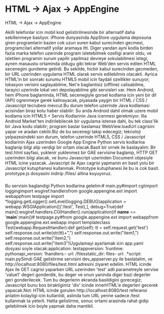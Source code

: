 # HTML -> Ajax -> AppEngine


HTML -> Ajax -> AppEngine



Akilli telefonlar icin mobil kod gelistirilmesinde bir alternatif daha sekillenmeye basliyor. iPhone dunyasinda AppStore uygulama deposuna giren programlarin bazen cok uzun suren kabul surecinden gecmesi, programcilari alternatif yollar aramaya itti. Diger yandan ayni kodla birden fazla marka telefon uzerinde program isletebilmek ozelligi aranir oldu, ve isletilen programin surum yapilir yapilmaz devreye sokulabilmesi istegi, aynen masaustu ortaminda oldugu gibi tekrar Web'den servis edilen HTML secenegini gundeme getirdi. Bu sekilde, hicbir kabul surecinden gecmeden, bir URL uzerinden uygulama HTML olarak servis edilebilmis olacakti. Ayrica HTML'in bir sonraki surumu HTML5 mobil icin faydali ozellikler sunuyor; lokasyon verisini saglayabilme, Net'e baglantisiz (offline) calisabilme, tarayici uzerinde lokal veri depolayabilme gibi  servisleri var. Hem Android, hem iPhone baglaminda, HTML secenegiyle gorsel kodlama icin yeni bir dil (API) ogrenmeye gerek kalmayacak, piyasada yaygin bir HTML / CSS / Javascript tecrubesi mevcut.Bu durum telefon uzerinde Java kodlamasi acisindan biraz kotu haber olabilir: Su anda Android dahil olmak uzere mobil kodlama icin HTML5 + Servis Kodlarinin Java icermesi gerekmiyor. Illa Android Market'ten indirilebilecek bir uygulama istense dahi, bu tek class'lik bir Java kodu olabilir; program baslar baslamaz WebView.loadUrl cagrisini yapar ve aradan cekilir.Biz de bu secenegi takip edecegiz; teknoloji yelpazesindeki son durum, telefon uzerinde HTML5, CSS / Javascript kodlarinin Ajax uzerinden Google App Engine Python servis kodlarina baglanip bilgi alip verdigi bir ortam olacak.Basit bir ornek ile baslayalim: Bir test.html sayfasi, yuklenir yuklenmez bir GAE servisine baglanip, HTTP GET uzerinden bilgi alacak, ve bunu Javascript uzerinden Document objesiyle HTML icine yazacak. Javascript ile Ajax cagrisi yapmanin en basit yolu bir Javascript kutuphanesi kullanmak. Prototype kutuphanesi ile bu is cok basit. prototype.js dosyasini indirip /files/ altina koyuyoruz.<html><head></head><body> <script type="text/javascript" src="/files/prototype.js"></script> <script type="text/javascript">   new Ajax.Request( 'http://localhost:8080/test', {     method:  'get',     parameters:  { 'test': 'value1'},     onSuccess:  function(response){        document.getElementById("test").innerHTML = response.responseText     },     onFailure:  function(){        alert('ERROR');     }   }); </script> <h3> <div id="test"> </div> </h3></body></html>Bu servisin baglandigi Python kodlarina gelelim:# main.py#import cgiimport loggingimport wsgiref.handlersfrom google.appengine.ext import webappfrom testpage import *logging.getLogger().setLevel(logging.DEBUG)application = webapp.WSGIApplication([('/test', Test),], debug=True)def main():wsgiref.handlers.CGIHandler().run(application)if __name__ == '__main__':main()# testpage.py#from google.appengine.ext import webappfrom google.appengine.ext.webapp import templateclass Test(webapp.RequestHandler):def get(self): tt = self.request.get('test') self.response.out.write(str(tt)+",") self.response.out.write("item1,") self.response.out.write("item2,") self.response.out.write("item3")Uygulamayi ayarlamak icin app.yaml dosyasi soyle olacak:application: testappversion: 1runtime: pythonapi_version: 1handlers:- url: /filesstatic_dir: files- url: .*script: main.pySimdi GAE gelistirme servisini dev_appserver.py ile baslatalim, ve http://localhost:8080/files/test.html adresini ziyaret edelim. HTML icinde Ajax ile GET cagrisi yaparken URL uzerinden 'test' adli parametreyle  servise 'value1' degeri gonderdik, bu deger ve onun yaninda diger  bazi degerler geri gonderilecek. Tum bu degerlerin ekranda basildigini gorecegiz; Javascript bunu bos biraktigimiz 'div' icinde innerHTML'e degerleri gecerek yapacak.Not: HTML icinde gorulen http://localhost:8080/test referansi anlatim kolayligi icin kullanildi, aslinda tum URL yerine sadece /test kullanmak ta yeterli. Hatta gelistirme, sonuc ortami arasinda rahat gidip gelebilmek icin boyle yapmak daha mantikli.




